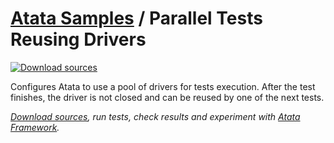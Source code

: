 # [Atata Samples](https://github.com/atata-framework/atata-samples) / Parallel Tests Reusing Drivers

[![Download sources](https://img.shields.io/badge/Download-sources-brightgreen.svg)](https://github.com/atata-framework/atata-samples/raw/main/_archives/ParallelTestsReusingDrivers.zip)

Configures Atata to use a pool of drivers for tests execution.
After the test finishes, the driver is not closed and can be reused by one of the next tests.

*[Download sources](https://github.com/atata-framework/atata-samples/raw/main/_archives/ParallelTestsReusingDrivers.zip), run tests, check results and experiment with [Atata Framework](https://atata.io).*
